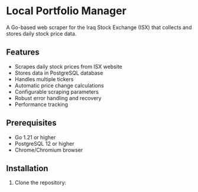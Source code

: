 # Local Portfolio Manager

A Go-based web scraper for the Iraq Stock Exchange (ISX) that collects and stores daily stock price data.

## Features

- Scrapes daily stock prices from ISX website
- Stores data in PostgreSQL database
- Handles multiple tickers
- Automatic price change calculations
- Configurable scraping parameters
- Robust error handling and recovery
- Performance tracking

## Prerequisites

- Go 1.21 or higher
- PostgreSQL 12 or higher
- Chrome/Chromium browser

## Installation

1. Clone the repository: